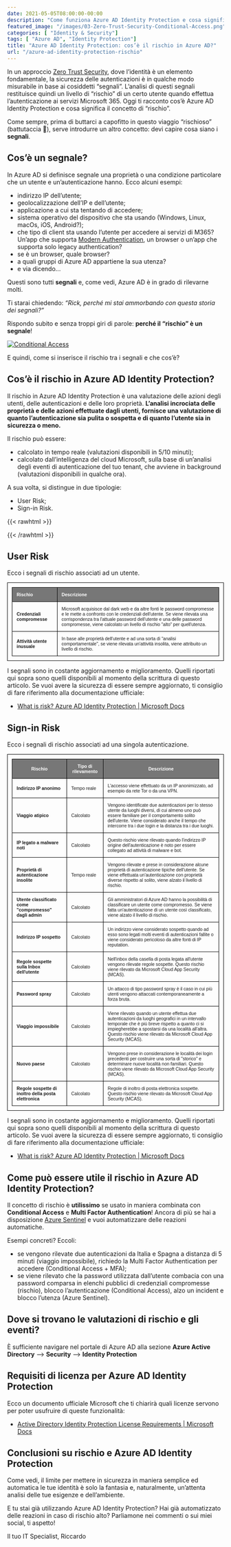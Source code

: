 ```yaml
---
date: 2021-05-05T08:00:00-00:00
description: "Come funziona Azure AD Identity Protection e cosa significa il concetto di rischio applicato ad un utente e ad un sign-in."
featured_image: "/images/03-Zero-Trust-Security-Conditional-Access.png"
categories: [ "Identity & Security"]
tags: [ "Azure AD", "Identity Protection"]
title: "Azure AD Identity Protection: cos’è il rischio in Azure AD?"
url: "/azure-ad-identity-protection-rischio"
---
```

In un approccio [Zero Trust Security](/zero-trust-security/), dove l’identità è un elemento fondamentale, la sicurezza delle autenticazioni è in qualche modo misurabile in base ai cosiddetti “segnali”. L’analisi di questi segnali restituisce quindi un livello di “rischio” di un certo utente quando effettua l’autenticazione ai servizi Microsoft 365. Oggi ti racconto cos’è Azure AD Identity Protection e cosa significa il concetto di “rischio”.

Come sempre, prima di buttarci a capofitto in questo viaggio “rischioso” (battutaccia 🤣), serve introdurre un altro concetto: devi capire cosa siano i **segnali**.

## Cos’è un segnale?
In Azure AD si definisce segnale una proprietà o una condizione particolare che un utente e un’autenticazione hanno. Ecco alcuni esempi:
- indirizzo IP dell’utente;
- geolocalizzazione dell’IP e dell’utente;
- applicazione a cui sta tentando di accedere;
- sistema operativo del dispositivo che sta usando (Windows, Linux, macOs, iOS, Android?);
- che tipo di client sta usando l’utente per accedere ai servizi di M365? Un’app che supporta [Modern Authentication](/modern-authentication-multi-factor-authentication-exchange-online-skype-for-business-online/), un browser o un’app che supporta solo legacy authentication?
- se è un browser, quale browser?
- a quali gruppi di Azure AD appartiene la sua utenza?
- e via dicendo...

Questi sono tutti **segnali** e, come vedi, Azure AD è in grado di rilevarne molti.

Ti starai chiedendo: *“Rick, perché mi stai ammorbando con questa storia dei segnali?”*

Rispondo subito e senza troppi giri di parole: **perché il “rischio” è un segnale**!

[![Conditional Access](/images/03-Zero-Trust-Security-Conditional-Access.png)](/images/03-Zero-Trust-Security-Conditional-Access.png)

E quindi, come si inserisce il rischio tra i segnali e che cos’è?

## Cos’è il rischio in Azure AD Identity Protection?
Il rischio in Azure AD Identity Protection è una valutazione delle azioni degli utenti, delle autenticazioni e delle loro proprietà. **L’analisi incrociata delle proprietà e delle azioni effettuate dagli utenti, fornisce una valutazione di quanto l’autenticazione sia pulita o sospetta e di quanto l’utente sia in sicurezza o meno.**

Il rischio può essere:
- calcolato in tempo reale (valutazioni disponibili in 5/10 minuti);
- calcolato dall’intelligenza del cloud Microsoft, sulla base di un’analisi degli eventi di autenticazione del tuo tenant, che avviene in background (valutazioni disponibili in qualche ora).

A sua volta, si distingue in due tipologie:
- User Risk;
- Sign-in Risk.

{{< rawhtml >}}
  <style>
    table {
      border-collapse: collapse;
      font-family: sans-serif;
      font-size: 0.75em;
    }
    table, th, td {
      border: 1px solid black;
      padding: 10px;
    }
    thead {
      background: #777777;
      color: white;
    }
    blockquote {
      border-left: solid blue;
      padding-left: 10px;
    }
</style>
{{< /rawhtml >}}

## User Risk
Ecco i segnali di rischio associati ad un utente.

| Rischio                      | Descrizione                                                                                                                                                                                                                                                                                                |
|:-----------------------------|:-----------------------------------------------------------------------------------------------------------------------------------------------------------------------------------------------------------------------------------------------------------------------------------------------------------|
| **Credenziali compromesse**  | Microsoft acquisisce dal dark web e da altre fonti le password compromesse e le mette a confronto con le credenziali dell'utente. Se viene rilevata una corrispondenza tra l'attuale password dell'utente e una delle password compromesse, viene calcolato un livello di rischio "alto" per quell'utenza. |
| **Attività utente inusuale** | In base alle proprietà dell'utente e ad una sorta di "analisi comportamentale", se viene rilevata un'attività insolita, viene attribuito un livello di rischio.                                                                                                                                            |

I segnali sono in costante aggiornamento e miglioramento. Quelli riportati qui sopra sono quelli disponibili al momento della scrittura di questo articolo. Se vuoi avere la sicurezza di essere sempre aggiornato, ti consiglio di fare riferimento alla documentazione ufficiale:

- [What is risk? Azure AD Identity Protection | Microsoft Docs](https://docs.microsoft.com/en-us/azure/active-directory/identity-protection/concept-identity-protection-risks)

## Sign-in Risk
Ecco i segnali di rischio associati ad una singola autenticazione.

| Rischio                                                | Tipo di rilevamento | Descrizione                                                                                                                                                                                                                                                                    |
|--------------------------------------------------------|---------------------|--------------------------------------------------------------------------------------------------------------------------------------------------------------------------------------------------------------------------------------------------------------------------------|
| **Indirizzo IP anonimo**                               | Tempo reale         | L'accesso viene effettuato da un IP anonimizzato, ad esempio da rete Tor o da una VPN.                                                                                                                                                                                         |
| **Viaggio atipico**                                    | Calcolato           | Vengono identificate due autenticazioni per lo stesso utente da luoghi diversi, di cui almeno uno può essere familiare per il comportamento solito dell'utente. Viene considerato anche il tempo che intercorre tra i due login e la distanza tra i due luoghi.                |
| **IP legato a malware noti**                           | Calcolato           | Questo rischio viene rilevato quando l'indirizzo IP origine dell'autenticazione è noto per essere collegato ad attività di malware e bot.                                                                                                                                      |
| **Proprietà di autenticazione insolite**               | Tempo reale         | Vengono rilevate e prese in considerazione alcune proprietà di autenticazione tipiche dell'utente. Se viene effettuata un'autenticazione con proprietà diverse rispetto al solito, viene alzato il livello di rischio.                                                         |
| **Utente classificato come "compromesso" dagli admin** | Calcolato           | Gli amministratori di Azure AD hanno la possibilità di classificare un utente come compromesso. Se viene fatta un'autenticazione di un utente così classificato, viene alzato il livello di rischio.                                                                           |
| **Indirizzo IP sospetto**                              | Calcolato           | Un indirizzo viene considerato sospetto quando ad esso sono legati molti eventi di autenticazioni fallite o viene considerato pericoloso da altre fonti di IP reputation.                                                                                                      |
| **Regole sospette sulla Inbox dell'utente**            | Calcolato           | Nell'inbox della casella di posta legata all'utente vengono rilevate regole sospette. Questo rischio viene rilevato da Microsoft Cloud App Security (MCAS).                                                                                                                    |
| **Password spray**                                     | Calcolato           | Un attacco di tipo password spray è il caso in cui più utenti vengono attaccati contemporaneamente a forza bruta.                                                                                                                                                              |
| **Viaggio impossibile**                                | Calcolato           | Viene rilevato quando un utente effettua due autenticazioni da luoghi geografici in un intervallo temporale che è più breve rispetto a quanto ci si impiegherebbe a spostarsi da una località all'altra. Questo rischio viene rilevato da Microsoft Cloud App Security (MCAS). |
| **Nuovo paese**                                        | Calcolato           | Vengono prese in considerazione le località dei login precedenti per costruire una sorta di "storico" e determinare nuove località non familiari. Questo rischio viene rilevato da Microsoft Cloud App Security (MCAS).                                                        |
| **Regole sospette di inoltro della posta elettronica** | Calcolato           | Regole di inoltro di posta elettronica sospette. Questo rischio viene rilevato da Microsoft Cloud App Security (MCAS).                                                                                                                                                         |

I segnali sono in costante aggiornamento e miglioramento. Quelli riportati qui sopra sono quelli disponibili al momento della scrittura di questo articolo. Se vuoi avere la sicurezza di essere sempre aggiornato, ti consiglio di fare riferimento alla documentazione ufficiale:

- [What is risk? Azure AD Identity Protection | Microsoft Docs](https://docs.microsoft.com/en-us/azure/active-directory/identity-protection/concept-identity-protection-risks)

## Come può essere utile il rischio in Azure AD Identity Protection?
Il concetto di rischio è **utilissimo** se usato in maniera combinata con **Conditional Access** e **Multi Factor Authentication**! Ancora di più se hai a disposizione [Azure Sentinel](/come-capire-azure-sentinel-in-5-passaggi/) e vuoi automatizzare delle reazioni automatiche.

Esempi concreti? Eccoli:
- se vengono rilevate due autenticazioni da Italia e Spagna a distanza di 5 minuti (viaggio impossibile), richiedo la Multi Factor Authentication per accedere (Conditional Access + MFA);
- se viene rilevato che la password utilizzata dall’utente combacia con una password comparsa in elenchi pubblici di credenziali compromesse (rischio), blocco l’autenticazione (Conditional Access), alzo un incident e blocco l’utenza (Azure Sentinel).

## Dove si trovano le valutazioni di rischio e gli eventi?
È sufficiente navigare nel portale di Azure AD alla sezione **Azure Active Directory** –> **Security** –> **Identity Protection**

##  Requisiti di licenza per Azure AD Identity Protection
Ecco un documento ufficiale Microsoft che ti chiarirà quali licenze servono per poter usufruire di queste funzionalità:
- [Active Directory Identity Protection License Requirements | Microsoft Docs](https://docs.microsoft.com/en-us/azure/active-directory/identity-protection/overview-identity-protection#license-requirements)

## Conclusioni su rischio e Azure AD Identity Protection
Come vedi, il limite per mettere in sicurezza in maniera semplice ed automatica le tue identità è solo la fantasia e, naturalmente, un’attenta analisi delle tue esigenze e dell’ambiente.

E tu stai già utilizzando Azure AD Identity Protection? Hai già automatizzato delle reazioni in caso di rischio alto? Parliamone nei commenti o sui miei social, ti aspetto!

Il tuo IT Specialist, Riccardo